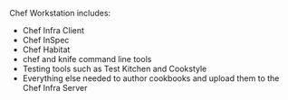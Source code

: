Chef Workstation includes:

- Chef Infra Client
- Chef InSpec
- Chef Habitat
- chef and knife command line tools
- Testing tools such as Test Kitchen and Cookstyle
- Everything else needed to author cookbooks and upload them to the Chef Infra Server
